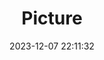 ---
weight: 1
images:
- /images/edited/64.jpeg
title: Picture
date: 2023-12-07 22:11:32
tags: [luminarneo,work,ILCE7M3,25.1]
---